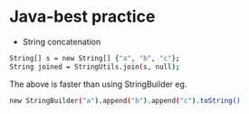 Java-best practice
==================

* String concatenation

```sh
String[] s = new String[] {"a", "b", "c"};
String joined = StringUtils.join(s, null);
```

The above is faster than using StringBuilder eg.

```sh
new StringBuilder("a").append("b").append("c").toString()
```


